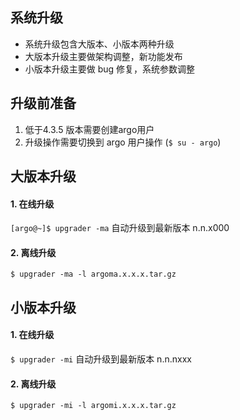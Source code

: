 ## 系统升级
  * 系统升级包含大版本、小版本两种升级
  * 大版本升级主要做架构调整，新功能发布
  * 小版本升级主要做 bug 修复，系统参数调整
## 升级前准备
1. 低于4.3.5 版本需要创建argo用户  
2. 升级操作需要切换到 argo 用户操作 (`$ su - argo`)
## 大版本升级
#### 1. 在线升级    
  `[argo@~]$ upgrader -ma`    自动升级到最新版本 n.n.x000
#### 2. 离线升级  
  `$ upgrader -ma -l argoma.x.x.x.tar.gz`
## 小版本升级
#### 1. 在线升级  
  `$ upgrader -mi`     自动升级到最新版本 n.n.nxxx
#### 2. 离线升级
   `$ upgrader -mi -l argomi.x.x.x.tar.gz`

